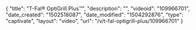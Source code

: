 {
    "title": "T-Fal&reg; OptiGrill Plus&trade;",
    "description": "",
    "videoid": "109966701",
    "date_created": "1502518087",
    "date_modified": "1504292876",
    "type": "captivate",
    "layout": "video",
    "url": "\/v\/t-fal-optigrill-plus\/109966701"
}